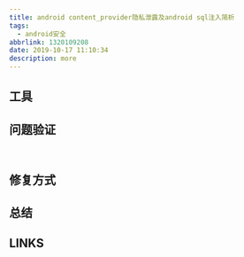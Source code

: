 ```yaml
---
title: android content_provider隐私泄露及android sql注入简析
tags:
  - android安全
abbrlink: 1320109208
date: 2019-10-17 11:10:34
description: more
---
```


## 工具


## 问题验证

```


```

## 修复方式


## 总结


## LINKS

